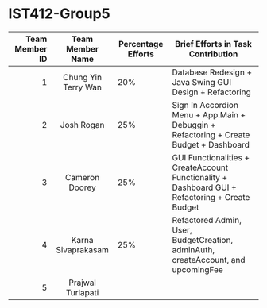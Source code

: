 # IST412-Group5
| Team Member ID |  Team Member Name   | Percentage Efforts | Brief Efforts in Task Contribution                                              |
|---------------:|:-------------------:|--------------------|---------------------------------------------------------------------------------|
|              1 | Chung Yin Terry Wan | 20%                | Database Redesign + Java Swing GUI Design + Refactoring                         |
|              2 |     Josh Rogan      | 25%                | Sign In Accordion Menu + App.Main + Debuggin + Refactoring + Create Budget + Dashboard                                             |
|              3 |   Cameron Doorey    | 25%                | GUI Functionalities + CreateAccount Functionality + Dashboard GUI + Refactoring + Create Budget|
|              4 | Karna Sivaprakasam  | 25%                | Refactored Admin, User, BudgetCreation, adminAuth, createAccount, and upcomingFee |
|              5 |  Prajwal Turlapati  |                    |                                                                                 |

